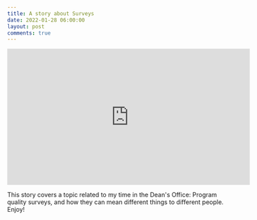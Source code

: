 ```yaml
---
title: A story about Surveys
date: 2022-01-28 06:00:00
layout: post
comments: true
---
```


<iframe width="560" height="315" src="https://www.youtube.com/embed/EZf8BD_Cv6I" title="YouTube video player" frameborder="0" allow="accelerometer; autoplay; clipboard-write; encrypted-media; gyroscope; picture-in-picture" allowfullscreen></iframe>

This story covers a topic related to my time in the Dean's Office: Program quality surveys, and how they can mean different things to different people. Enjoy!
